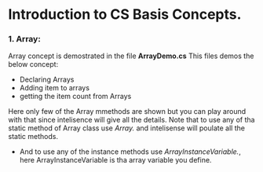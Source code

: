 # Introduction to CS Basis Concepts.

### 1. Array:
Array concept is demostrated in the file **ArrayDemo.cs** 
This files demos the below concept:
 - Declaring Arrays
 - Adding item to arrays
 - getting the item count from Arrays
 
 Here only few of the Array mmethods are shown but you can play around with that since intelisence will give all the details.
 Note that to use any of tha static method of Array class use *Array.* and intelisense will poulate all the static methods.
* And to use any of the instance methods use *ArrayInstanceVariable.*, here ArrayInstanceVariable is tha array variable you define.



